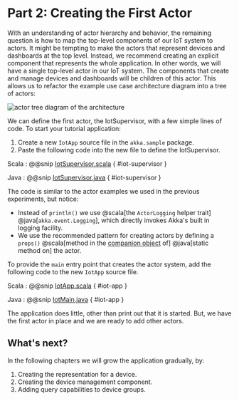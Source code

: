 # Part 2: Creating the First Actor

With an understanding of actor hierarchy and behavior, the remaining question is how to map the top-level components of our IoT system to actors. It might be tempting to make the actors that
represent devices and dashboards at the top level. Instead, we recommend creating an explicit component that represents the whole application. In other words, we will have a single top-level actor in our IoT system. The components that create and manage devices and dashboards will be children of this actor. This allows us to refactor the example use case architecture diagram into a tree of actors:

![actor tree diagram of the architecture](diagrams/arch_tree_diagram.png)


We can define the first actor, the IotSupervisor, with a few simple lines of code. To start your tutorial application:

1. Create a new `IotApp` source file in the `akka.sample` package.
1. Paste the following code into the new file to define the IotSupervisor.

Scala
:   @@snip [IotSupervisor.scala]($code$/scala/tutorial_2/IotSupervisor.scala) { #iot-supervisor }

Java
:   @@snip [IotSupervisor.java]($code$/java/jdocs/tutorial_2/IotSupervisor.java) { #iot-supervisor }

The code is similar to the actor examples we used in the previous experiments, but notice:

* Instead of `println()` we use @scala[the `ActorLogging` helper trait] @java[`akka.event.Logging`], which directly invokes Akka's built in logging facility.
* We use the recommended pattern for creating actors by defining a `props()` @scala[method in the [companion object](http://docs.scala-lang.org/tutorials/tour/singleton-objects.html#companions) of] @java[static method on] the actor.

To provide the `main` entry point that creates the actor system, add the following code to the new `IotApp` source file.

Scala
:   @@snip [IotApp.scala]($code$/scala/tutorial_2/IotApp.scala) { #iot-app }

Java
:   @@snip [IotMain.java]($code$/java/jdocs/tutorial_2/IotMain.java) { #iot-app }

The application does little, other than print out that it is started. But, we have the first actor in place and we are ready to add other actors.

## What's next?

In the following chapters we will grow the application gradually, by:

 1. Creating the representation for a device.
 2. Creating the device management component.
 3. Adding query capabilities to device groups.

